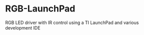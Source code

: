 RGB-LaunchPad
=============

RGB LED driver with IR control using a TI LaunchPad and various development IDE

